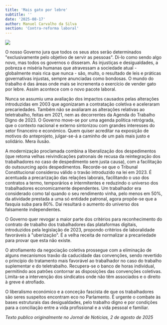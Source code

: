 ```yaml
---
title: 'Mais gato por lebre'
subtitle: ''
date: '2025-08-17'
author: Manuel Carvalho da Silva
section: 'Contra-reforma laboral'
---
```


![](/images/carvalho_silva.jpeg)

O nosso Governo jura que todos os seus atos serão determinados "exclusivamente pelo objetivo de servir as pessoas". Di-lo como sendo algo novo, mas todos os governos o disseram. As injustiças e desigualdades, a pobreza e miséria humanas que atravessam a sociedade atual - globalmente mais rica que nunca - são, muito, o resultado de leis e práticas governativas injustas, sempre anunciadas como bondosas. O mundo do trabalho é das áreas onde mais se incrementa o exercício de vender gato por lebre. Assim acontece com o novo pacote laboral.

Nunca se assumiu uma avaliação dos impactos causados pelas alterações introduzidas em 2003 que agonizaram a contratação coletiva e aceleraram precariedades. Também não se avaliaram as alterações relativas ao teletrabalho, feitas em 2021, nem as decorrentes da Agenda do Trabalho Digno de 2023. O Governo move-se por uma agenda política retrógrada, que o contexto nacional e externo sintonizou com grandes interesses do setor financeiro e económico. Quem quiser acreditar na exposição de motivos do anteprojeto, julgar-se-á a caminho de um país mais justo e solidário. Mera ilusão.

A modernização proclamada combina a liberalização dos despedimentos (que retoma velhas reivindicações patronais de recusa da reintegração dos trabalhadores no caso de despedimento sem justa causa), com a facilitação do outsourcing após despedimentos. Recorde-se que o Tribunal Constitucional considerou válido o travão introduzido na lei em 2023. É acentuada a precarização das relações laborais, facilitando o uso dos contratos a termo, temporários e intermitentes e reduzindo o universo dos trabalhadores economicamente dependentes. Um trabalhador era considerado como tal quando o seu rendimento vinha, pelo menos em 50%, da atividade prestada a uma só entidade patronal, agora propõe-se que a fasquia suba para 80%. Daí resultará o aumento do universo dos falsamente independentes.

O Governo quer revogar a maior parte dos critérios para reconhecimento do contrato de trabalho dos trabalhadores das plataformas digitais, introduzidos pela legislação de 2023, propondo critérios de laboralidade favoráveis à "uberização". É a velha receita de normalizar a precariedade para provar que esta não existe.

O atrofiamento da negociação coletiva prossegue com a eliminação de alguns mecanismos travão da caducidade das convenções, sendo revertido o princípio do tratamento mais favorável ao trabalhador no caso do trabalho suplementar e do teletrabalho. Recupera-se o banco de horas individual, permitindo aos patrões contornar as disposições das convenções coletivas. Limita-se a intervenção dos sindicatos onde não têm associados e o direito à greve é atrofiado.

O liberalismo económico e a conceção fascista de que os trabalhadores são seres suspeitos encontram eco no Parlamento. É urgente o combate às bases estruturais das desigualdades, pelo trabalho digno e por condições para a conciliação entre a vida profissional e a vida pessoal e familiar.

*Texto publico originalmente no Jornal de Notícias, 2 de agosto de 2025*
